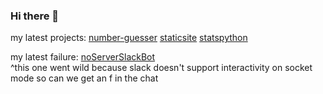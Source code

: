 ### Hi there 👋
my latest projects:
[number-guesser](https://github.com/zazu7765/number-guesser)
[staticsite](https://github.com/zazu7765/staticsite)
[statspython](https://github.com/zazu7765/statspython)

my latest failure:
[noServerSlackBot](https://github.com/zazu7765/noServerSlackBot)  
^this one went wild because slack doesn't support interactivity on socket mode so can we get an f in the chat
<!--
**zazu7765/zazu7765** is a ✨ _special_ ✨ repository because its `README.md` (this file) appears on your GitHub profile.

Here are some ideas to get you started:

- 🔭 I’m currently working on ...
- 🌱 I’m currently learning ...
- 👯 I’m looking to collaborate on ...
- 🤔 I’m looking for help with ...
- 💬 Ask me about ...
- 📫 How to reach me: ...
- 😄 Pronouns: ...
- ⚡ Fun fact: ...
-->
